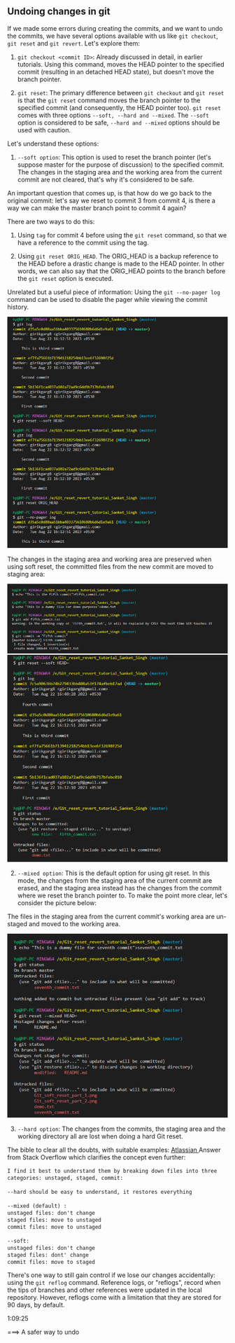 ## Undoing changes in git

If we made some errors during creating the commits, and we want to undo the commits, we have several options available with us like `git checkout`, `git reset` and `git revert`. Let's explore them:

1. `git checkout <commit ID>`: Already discussed in detail, in earlier tutorials. Using this command, moves the HEAD pointer to the specified commit (resulting in an detached HEAD state), but doesn't move the branch pointer.

2. `git reset`: The primary difference between `git checkout` and `git reset` is that the `git reset` command moves the branch pointer to the specified commit (and consequently, the HEAD pointer too). `git reset` comes with three options `--soft, --hard and --mixed`. The `--soft` option is considered to be safe, `--hard and --mixed` options should be used with caution.

Let's understand these options:

1. `--soft option`: This option is used to reset the branch pointer (let's suppose master for the purpose of discussion) to the specified commit. The changes in the staging area and the working area from the current commit are not cleared, that's why it's considered to be safe. 

An important question that comes up, is that how do we go back to the original commit: let's say we reset to commit 3 from commit 4, is there a way we can make the master branch point to commit 4 again? 

There are two ways to do this:

1. Using `tag` for commit 4 before using the `git reset` command, so that we have a reference to the commit using the tag.

2. Using `git reset ORIG_HEAD`. The ORIG_HEAD is a backup reference to the HEAD before a drastic change is made to the HEAD pointer. In other words, we can also say that the ORIG_HEAD points to the branch before the `git reset` option is executed.

Unrelated but a useful piece of information: Using the `git --no-pager log ` command can be used to disable the pager while viewing the commit history.

![Git_reset_soft_demo](Git_reset_soft_demo.png)

The changes in the staging area and working area are preserved when using soft reset, the committed files from the new commit are moved to staging area:

![Git_soft_reset_part_1](Git_soft_reset_part_1.png)
![Git_soft_reset_part_2](Git_soft_reset_part_2.png)

2. `--mixed option`: This is the default option for using git reset. In this mode, the changes from the staging area of the current commit are erased, and the staging area instead has the changes from the commit where we reset the branch pointer to. To make the point more clear, let's consider the picture below:

The files in the staging area from the current commit's working area are un-staged and moved to the working area.

![Git_mixed_reset](Git_mixed_reset.png)

3.  `--hard option`: The changes from the commits, the staging area and the working directory all are lost when doing a hard Git reset.

The bible to clear all the doubts, with suitable examples:  [Atlassian ](https://www.atlassian.com/git/tutorials/undoing-changes/git-reset#:~:text=Git%20reset%20operates%20on%20%22The,be%20passed%20to%20git%20reset%20.)
Answer from Stack Overflow which clarifies the concept even further: 

```
I find it best to understand them by breaking down files into three categories: unstaged, staged, commit:

--hard should be easy to understand, it restores everything

--mixed (default) :
unstaged files: don't change
staged files: move to unstaged
commit files: move to unstaged

--soft:
unstaged files: don't change
staged files: dont' change
commit files: move to staged
```

There's one way to still gain control if we lose our changes accidentally: using the `git reflog` command. Reference logs, or "reflogs", record when the tips of branches and other references were updated in the local repository. However, reflogs come with a limitation that they are stored for 90 days, by default. 

1:09:25

===> A safer way to undo 